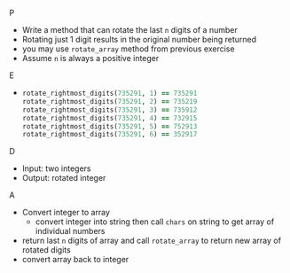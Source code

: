 P

- Write a method that can rotate the last ``n`` digits of a number
- Rotating just 1 digit results in the original number being returned
- you may use ``rotate_array`` method from previous exercise
- Assume ``n`` is always a positive integer

E

- ```ruby
  rotate_rightmost_digits(735291, 1) == 735291
  rotate_rightmost_digits(735291, 2) == 735219
  rotate_rightmost_digits(735291, 3) == 735912
  rotate_rightmost_digits(735291, 4) == 732915
  rotate_rightmost_digits(735291, 5) == 752913
  rotate_rightmost_digits(735291, 6) == 352917
  ```

D

- Input: two integers
- Output: rotated integer

A

- Convert integer to array
  - convert integer into string then call ``chars`` on string to get array of individual numbers
- return last ``n`` digits of array and call ``rotate_array`` to return new array of rotated digits
- convert array back to integer